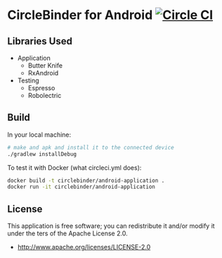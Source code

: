 # CircleBinder for Android [![Circle CI](https://circleci.com/gh/CircleBinder/Android-Application.svg?style=svg)](https://circleci.com/gh/CircleBinder/Android-Application)

## Libraries Used

- Application
    - Butter Knife
    - RxAndroid
- Testing
    - Espresso
    - Robolectric

## Build

In your local machine:

``` sh
# make and apk and install it to the connected device
./gradlew installDebug
```

To test it with Docker (what circleci.yml does):

``` sh
docker build -t circlebinder/android-application .
docker run -it circlebinder/android-application
```

## License

This application is free software; you can redistribute it and/or modify it under the ters of the Apache License 2.0.

- http://www.apache.org/licenses/LICENSE-2.0

